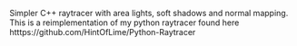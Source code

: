 Simpler C++ raytracer with area lights, soft shadows and normal mapping. This is a reimplementation of my python raytracer found here htttps://github.com/HintOfLime/Python-Raytracer